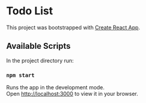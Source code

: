 # Todo List

This project was bootstrapped with [Create React App](https://github.com/facebook/create-react-app).

## Available Scripts

In the project directory run:

### `npm start`

Runs the app in the development mode.\
Open [http://localhost:3000](http://localhost:3000) to view it in your browser.
